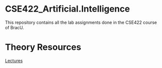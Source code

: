 # CSE422_Artificial.Intelligence
This repository contains all the lab assignments done in the CSE422 course of BracU.

# Theory Resources
[Lectures](https://youtube.com/playlist?list=PLtQXTSdoymQd068ZzJ1LTj0yL6AuOzKeE&si=gCQ_M3N-POobmvcH)
